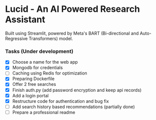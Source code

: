 # Lucid - An AI Powered Research Assistant

Built using Streamlit, powered by Meta's BART (Bi-directional and Auto-Regressive Transformers) model.

### Tasks (Under development)
- [x] Choose a name for the web app
- [x] Mongodb for credentials
- [ ] Caching using Redis for optimization
- [x] Preparing Dockerfile
- [x] Offer 2 free searches
- [x] Finish auth.py (add password encryption and keep api records)
- [x] Add a login portal
- [x] Restructure code for authentication and bug fix
- [ ] Add search history based recommendations (partially done)
- [ ] Prepare a professional readme